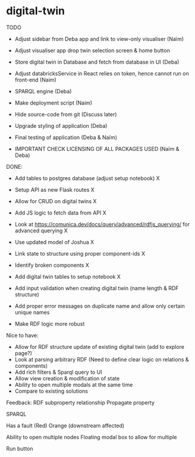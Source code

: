 # digital-twin

TODO
- Adjust sidebar from Deba app and link to view-only visualiser (Naïm)
- Adjust visualiser app drop twin selection screen & home button 
- Store digital twin in Database and fetch from database in UI (Deba)
- Adjust databricksService in React relies on token, hence cannot run on front-end (Naim)
- SPARQL engine (Deba) 
- Make deployment script (Naim)
- Hide source-code from git (Discuss later)
- Upgrade styling of application (Deba)
- Final testing of application (Deba & Naïm)

- IMPORTANT CHECK LICENSING OF ALL PACKAGES USED (Naïm & Deba)







DONE: 

- Add tables to postgres database (adjust setup notebook) X 
- Setup API as new Flask routes X 
- Allow for CRUD on digital twins X
- Add JS logic to fetch data from API X 
- Look at https://comunica.dev/docs/query/advanced/rdfjs_querying/ for advanced querying X 
- Use updated model of Joshua X 
- Link state to structure using proper component-ids X 
- Identify broken components X

- Add digital twin tables to setup notebook X 
- Add input validation when creating digital twin (name length & RDF structure)
- Add proper error messages on duplicate name and allow only certain unique names 
- Make RDF logic more robust 

Nice to have: 
- Allow for RDF structure update of existing digital twin (add to explore page?)
- Look at parsing arbitrary RDF (Need to define clear logic on relations & components)
- Add rich filters & Sparql query to UI 
- Allow view creation & modification of state 
- Ability to open multiple modals at the same time 
- Compare to existing solutions 


Feedback: 
RDF subproperty relationship 
Propagate property 

SPARQL 

Has a fault (Red)
Orange (downstream affected) 

Ability to open multiple nodes 
Floating modal box to allow for multiple 

Run button 

